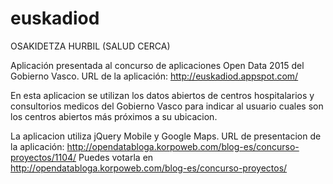 # euskadiod
OSAKIDETZA HURBIL (SALUD CERCA)

Aplicación presentada al concurso de aplicaciones Open Data 2015 del Gobierno Vasco.
URL de la aplicación: http://euskadiod.appspot.com/

En esta aplicacion se utilizan los datos abiertos de centros hospitalarios y consultorios medicos
del Gobierno Vasco para indicar al usuario cuales son los centros abiertos más próximos a su ubicacion.

La aplicacion utiliza jQuery Mobile y Google Maps.
URL de presentacion de la aplicación: http://opendatabloga.korpoweb.com/blog-es/concurso-proyectos/1104/
Puedes votarla en http://opendatabloga.korpoweb.com/blog-es/concurso-proyectos/
